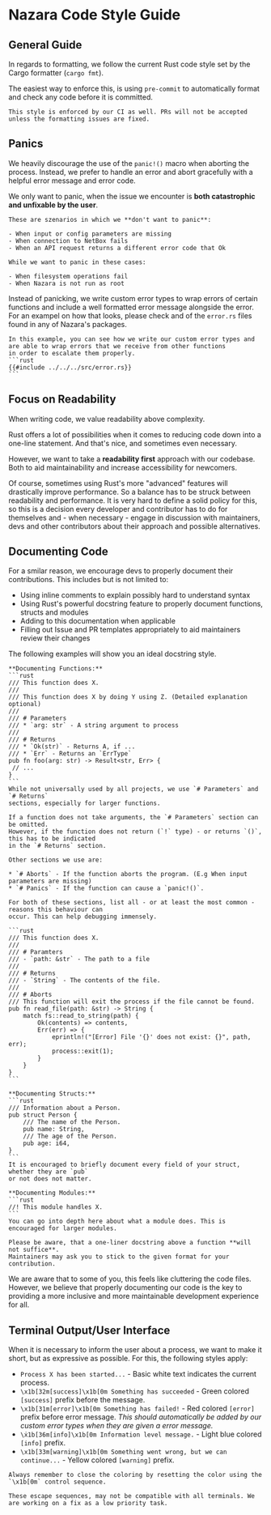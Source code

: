 # Nazara Code Style Guide

## General Guide

In regards to formatting, we follow the current Rust code style set by the Cargo formatter (`cargo fmt`).

The easiest way to enforce this, is using `pre-commit` to automatically format and check any code before it is committed.

```admonish info 
This style is enforced by our CI as well. PRs will not be accepted unless the formatting issues are fixed.
```

## Panics

We heavily discourage the use of the `panic!()` macro when aborting the process. Instead, we prefer to handle an error
and abort gracefully with a helpful error message and error code.

We only want to panic, when the issue we encounter is **both catastrophic and unfixable by the user**.

~~~admonish example
These are szenarios in which we **don't want to panic**:

- When input or config parameters are missing
- When connection to NetBox fails
- When an API request returns a different error code that Ok

While we want to panic in these cases:

- When filesystem operations fail
- When Nazara is not run as root
~~~

Instead of panicking, we write custom error types to wrap errors of certain functions and include a well formatted error message alongside the error.
For an exampel on how that looks, please check and of the `error.rs` files found in any of Nazara's packages.

~~~admonish example collapsible=true title="Example:`src/publisher/error.rs`"
In this example, you can see how we write our custom error types and are able to wrap errors that we receive from other functions
in order to escalate them properly.
```rust
{{#include ../../../src/error.rs}}
```
~~~

## Focus on Readability

When writing code, we value readability above complexity.

Rust offers a lot of possibilities when it comes to reducing code down into a one-line statement. And that's nice,
and sometimes even necessary.

However, we want to take a **readability first** approach with our codebase. Both to aid maintainability and
increase accessibility for newcomers.

Of course, sometimes using Rust's more "advanced" features will drastically improve performance. So a balance has
to be struck between readability and performance. It is very hard to define a solid policy for this, so 
this is a decision every developer and contributor has to do for themselves and - when necessary - engage
in discussion with maintainers, devs and other contributors about their approach and possible alternatives.

## Documenting Code

For a smilar reason, we encourage devs to properly document their contributions.
This includes but is not limited to:

- Using inline comments to explain possibly hard to understand syntax
- Using Rust's powerful docstring feature to properly document functions, structs and modules
- Adding to this documentation when applicable
- Filling out Issue and PR templates appropriately to aid maintainers review their changes

The following examples will show you an ideal docstring style.

~~~admonish example title="Example: Documenting Functions" collapsible=true
**Documenting Functions:**
```rust
/// This function does X.
///
/// This function does X by doing Y using Z. (Detailed explanation optional)
///
/// # Parameters
/// * `arg: str` - A string argument to process
///
/// # Returns
/// * `Ok(str)` - Returns A, if ...
/// * `Err` - Returns an `ErrType`
pub fn foo(arg: str) -> Result<str, Err> {
 // ...
}
```
While not universally used by all projects, we use `# Parameters` and `# Returns`
sections, especially for larger functions.

If a function does not take arguments, the `# Parameters` section can be omitted.
However, if the function does not return (`!` type) - or returns `()`, this has to be indicated
in the `# Returns` section.

Other sections we use are:

* `# Aborts` - If the function aborts the program. (E.g When input parameters are missing)
* `# Panics` - If the function can cause a `panic!()`.

For both of these sections, list all - or at least the most common - reasons this behaviour can
occur. This can help debugging immensely.

```rust
/// This function does X.
///
/// # Paramters
/// - `path: &str` - The path to a file
///
/// # Returns
/// - `String` - The contents of the file.
///
/// # Aborts
/// This function will exit the process if the file cannot be found.
pub fn read_file(path: &str) -> String {
    match fs::read_to_string(path) {
        Ok(contents) => contents,
        Err(err) => {
            eprintln!("[Error] File '{}' does not exist: {}", path, err);
            process::exit(1);
        }
    }
}
```
~~~

~~~ admonish example title="Example: Documenting Structs" collapsible=true
**Documenting Structs:**
```rust
/// Information about a Person.
pub struct Person {
    /// The name of the Person.
    pub name: String,
    /// The age of the Person.
    pub age: i64,
}
```
It is encouraged to briefly document every field of your struct, whether they are `pub`
or not does not matter.
~~~

~~~ admonish example title="Example: Documenting Modules" collapsible=true
**Documenting Modules:**
```rust
//! This module handles X.
```
You can go into depth here about what a module does. This is encouraged for larger modules.
~~~

~~~admonish hint
Please be aware, that a one-liner docstring above a function **will not suffice**.
Maintainers may ask you to stick to the given format for your contribution.
~~~

We are aware that to some of you, this feels like cluttering the code files.
However, we believe that properly documenting our code is the key to providing a more
inclusive and more maintainable development experience for all.

## Terminal Output/User Interface

When it is necessary to inform the user about a process, we want to make it short, but as expressive as possible.
For this, the following styles apply:

* `Process X has been started...` - Basic white text indicates the current process.
* `\x1b[32m[success]\x1b[0m Something has succeeded` - Green colored `[success]` prefix before the message.
* `\x1b[31m[error]\x1b[0m Something has failed!` - Red colored `[error]` prefix before error message. *This should
automatically be added by our custom error types when they are given a error message.*
* `\ẋ1b[36m[info]\x1b[0m Information level message.` - Light blue colored `[info]` prefix.
* `\x1b[33m[warning]\x1b[0m Something went wrong, but we can continue...` - Yellow colored `[warning]` prefix.

~~~admonish warning
Always remember to close the coloring by resetting the color using the `\x1b[0m` control sequence.
~~~

~~~admonish note collapsible=true
These escape sequences, may not be compatible with all terminals. We are working on a fix as a low priority task.
~~~
